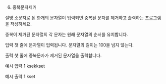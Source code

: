 6. 중복문자제거


설명
소문자로 된 한개의 문자열이 입력되면 중복된 문자를 제거하고 출력하는 프로그램을 작성하세요.

중복이 제거된 문자열의 각 문자는 원래 문자열의 순서를 유지합니다.


입력
첫 줄에 문자열이 입력됩니다. 문자열의 길이는 100을 넘지 않는다.

출력
첫 줄에 중복문자가 제거된 문자열을 출력합니다.


예시 입력 1
ksekkset

예시 출력 1
kset
